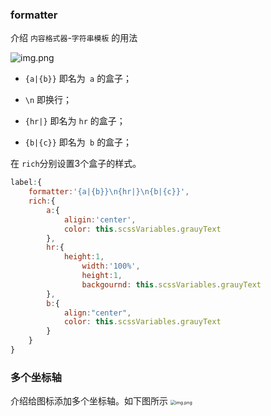 ### formatter
介绍 `内容格式器`-`字符串模板` 的用法

![img.png](./img.png)
- `{a|{b}}` 即名为` a` 的盒子；

- `\n` 即换行；

- `{hr|}` 即名为 `hr` 的盒子；

- `{b|{c}}` 即名为` b` 的盒子；

在 `rich`分别设置3个盒子的样式。

```javascript
label:{
    formatter:'{a|{b}}\n{hr|}\n{b|{c}}',
    rich:{
        a:{
            aligin:'center',
            color: this.scssVariables.grauyText
        },
        hr:{
            height:1,
                width:'100%',
                height:1,
                backgournd: this.scssVariables.grauyText
        },
        b:{
            align:"center",
            color: this.scssVariables.grauyText
        }
    }
}
```

### 多个坐标轴
介绍给图标添加多个坐标轴。如下图所示
<img src="./img_1.png" alt="img.png" style="zoom: 50%;" />